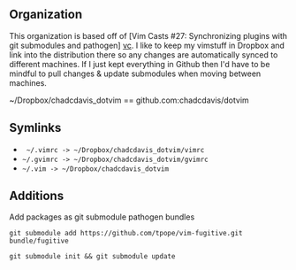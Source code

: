 Organization
------------

This organization is based off of [Vim Casts #27: Synchronizing plugins with git submodules and pathogen] [vc]. I like to keep my vimstuff in Dropbox and link into the distribution there so any changes are automatically synced to different machines. If I just kept everything in Github then I'd have to be mindful to pull changes & update submodules when moving between machines.

[vc]: http://vimcasts.org/episodes/synchronizing-plugins-with-git-submodules-and-pathogen/

~/Dropbox/chadcdavis_dotvim == github.com:chadcdavis/dotvim 

Symlinks
-------

* ` ~/.vimrc -> ~/Dropbox/chadcdavis_dotvim/vimrc`
*  `~/.gvimrc -> ~/Dropbox/chadcdavis_dotvim/gvimrc`
*  `~/.vim -> ~/Dropbox/chadcdavis_dotvim`

Additions
---------

Add packages as git submodule pathogen bundles

`git submodule add https://github.com/tpope/vim-fugitive.git bundle/fugitive`

`git submodule init && git submodule update`

